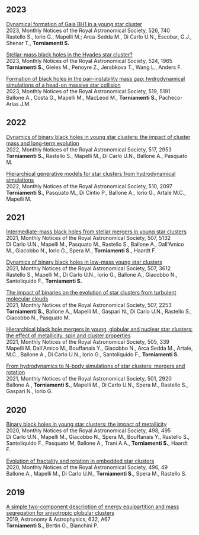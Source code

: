 2023
---

[Dynamical formation of Gaia BH1 in a young star cluster](https://arxiv.org/abs/2306.14679)\
2023, Monthly Notices of the Royal Astronomical Society, 526, 740\
Rastello S., Iorio G., Mapelli M.; Arca-Sedda M., Di Carlo U.N., Escobar, G.J., Shenar T., <b>Torniamenti S.</b> 

[Stellar-mass black holes in the Hyades star cluster?](https://arxiv.org/abs/2303.10188)\
2023, Monthly Notices of the Royal Astronomical Society, 524, 1965\
<b>Torniamenti S.</b>, Gieles M., Penoyre Z., Jerabkova T., Wang L., Anders F.

[Formation of black holes in the pair-instability mass gap: hydrodynamical simulations of a head-on massive star collision](https://arxiv.org/abs/2204.03493)\
2023, Monthly Notices of the Royal Astronomical Society, 519, 5191\
Ballone A., Costa G., Mapelli M., MacLeod M., <b>Torniamenti S.</b>, Pacheco-Arias J.M.


2022
---

[Dynamics of binary black holes in young star clusters: the impact of cluster mass and long-term evolution](https://arxiv.org/abs/2203.08163)\
2022, Monthly Notices of the Royal Astronomical Society, 517, 2953\
<b>Torniamenti S.</b>, Rastello S., Mapelli M., Di Carlo U.N., Ballone A., Pasquato M.



[Hierarchical generative models for star clusters from hydrodynamical simulations](https://arxiv.org/abs/2106.00684)\
2022, Monthly Notices of the Royal Astronomical Society, 510, 2097\
<b>Torniamenti S.</b>, Pasquato M., Di Cintio P., Ballone A., Iorio G., Artale M.C., Mapelli M.


2021
---

[Intermediate-mass black holes from stellar mergers in young star clusters](https://arxiv.org/abs/2105.01085)\
2021, Monthly Notices of the Royal Astronomical Society, 507, 5132\
Di Carlo U.N., Mapelli M., Pasquato M., Rastello S., Ballone A., Dall'Amico M., Giacobbo N., Iorio G., Spera M., <b>Torniamenti S.</b>, Haardt F.


[Dynamics of binary black holes in low-mass young star clusters](https://arxiv.org/abs/2105.01669)\
2021, Monthly Notices of the Royal Astronomical Society, 507, 3612\
Rastello S., Mapelli M., Di Carlo U.N., Iorio G., Ballone A., Giacobbo N., Santoliquido F., <b>Torniamenti S.</b>


[The impact of binaries on the evolution of star clusters from turbulent molecular clouds](https://arxiv.org/abs/2104.12781)\
2021, Monthly Notices of the Royal Astronomical Society, 507, 2253\
<b>Torniamenti S.</b>, Ballone A., Mapelli M., Gaspari N., Di Carlo U.N., Rastello S., Giacobbo N., Pasquato M.


[Hierarchical black hole mergers in young, globular and nuclear star clusters: the effect of metallicity, spin and cluster properties](https://arxiv.org/abs/2103.05016)\
2021, Monthly Notices of the Royal Astronomical Society, 505, 339\
Mapelli M. Dall'Amico M., Bouffanais Y., Giacobbo N., Arca Sedda M., Artale, M.C., Ballone A., Di Carlo U.N., Iorio G., Santoliquido F., <b>Torniamenti S.</b>


[From hydrodynamics to N-body simulations of star clusters: mergers and rotation](https://arxiv.org/abs/2012.00767)\
2021, Monthly Notices of the Royal Astronomical Society, 501, 2920\
Ballone A., <b>Torniamenti S.</b>, Mapelli M., Di Carlo U.N., Spera M., Rastello S., Gaspari N., Iorio G.

2020
---

[Binary black holes in young star clusters: the impact of metallicity](https://arxiv.org/abs/2004.09525)\
2020, Monthly Notices of the Royal Astronomical Society, 498, 495\
Di Carlo U.N., Mapelli M., Giacobbo N., Spera M., Bouffanais Y., Rastello S., Santoliquido F., Pasquato M, Ballone A., Trani A.A., <b>Torniamenti S.</b>, Haardt F.


[Evolution of fractality and rotation in embedded star clusters](https://arxiv.org/abs/2001.10003)\
2020, Monthly Notices of the Royal Astronomical Society, 496, 49\
Ballone A., Mapelli M., Di Carlo U.N., <b>Torniamenti S.</b>, Spera M., Rastello S.


2019
---

[A simple two-component description of energy equipartition and mass segregation for anisotropic globular clusters](https://arxiv.org/abs/1909.13093)\
2019, Astronomy & Astrophysics, 632, A67\
<b>Torniamenti S.</b>, Bertin G., Bianchini P.